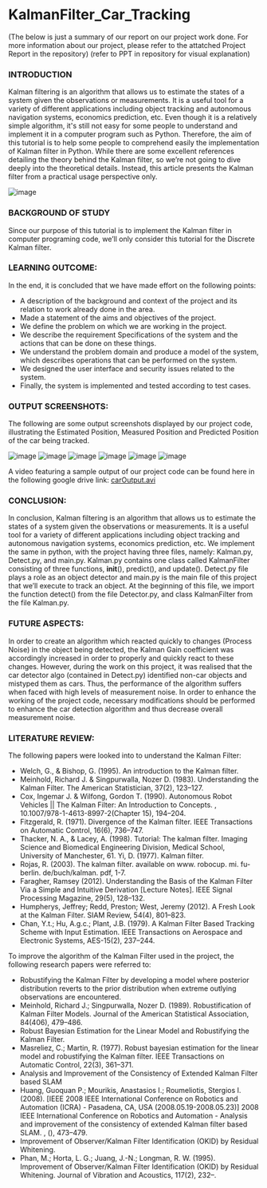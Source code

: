 # KalmanFilter_Car_Tracking

(The below is just a summary of our report on our project work done. For more information about our project, please refer to the attatched Project Report in the repository)
(refer to PPT in repository for visual explanation)

### INTRODUCTION
Kalman filtering is an algorithm that allows us to estimate the states of a system given the observations or measurements. It is a useful tool for a variety of different applications including object tracking and autonomous navigation systems, economics prediction, etc.
Even though it is a relatively simple algorithm, it's still not easy for some people to understand and implement it in a computer program such as Python. Therefore, the aim of this tutorial is to help some people to comprehend easily the implementation of Kalman filter in Python.
While there are some excellent references detailing the theory behind the Kalman filter, so we’re not going to dive deeply into the theoretical details. Instead, this article presents the Kalman filter from a practical usage perspective only. 

![image](https://user-images.githubusercontent.com/60477228/167598289-a5875900-cd4a-4ae1-a323-f031285b4c71.png)


### BACKGROUND OF STUDY 
Since our purpose of this tutorial is to implement the Kalman filter in computer programing code, we’ll only consider this tutorial for the Discrete Kalman filter.

### LEARNING OUTCOME: 
In the end, it is concluded that we have made effort on the following points: 
- A description of the background and context of the project and its relation to work already done in the area. 
- Made a statement of the aims and objectives of the project. 
- We define the problem on which we are working in the project. 
- We describe the requirement Specifications of the system and the actions that can be done on these things. 
- We understand the problem domain and produce a model of the system, which describes operations that can be performed on the system. 
- We designed the user interface and security issues related to the system. 
- Finally, the system is implemented and tested according to test cases. 

### OUTPUT SCREENSHOTS: 
The following are some output screenshots displayed by our project code, illustrating the Estimated Position, Measured Position and Predicted Position of the car being tracked.

![image](https://user-images.githubusercontent.com/60477228/167597188-0443bdbe-7bb7-44cf-8156-c1b37bb88b1b.png)
![image](https://user-images.githubusercontent.com/60477228/167597259-6aa1d37b-7765-4196-85bc-e1b3d8a6d68a.png)
![image](https://user-images.githubusercontent.com/60477228/167597315-efa576b2-db8f-407a-b4d5-351cf66a4fa7.png)
![image](https://user-images.githubusercontent.com/60477228/167597348-abf91011-8b9e-45d5-b8d7-6549f0f7ac37.png)
![image](https://user-images.githubusercontent.com/60477228/167597407-e8507c49-0fd3-4b1c-8b20-afb4a80fb803.png)
![image](https://user-images.githubusercontent.com/60477228/167597445-2294d71d-5731-48d1-aa5e-dda698812918.png)

A video featuring a sample output of our project code can be found here in the following google drive link:
[carOutput.avi](https://drive.google.com/file/d/1W9r0hor1ZZUcZeaO5FhJ9IyRSe92XLgf/view?usp=sharing)

### CONCLUSION: 
In conclusion, Kalman filtering is an algorithm that allows us to estimate the states of a system given the observations or measurements. It is a useful tool for a variety of different applications including object tracking and autonomous navigation systems, economics prediction, etc.
We implement the same in python, with the project having three files, namely: Kalman.py, Detect.py, and main.py.
Kalman.py contains one class called KalmanFilter consisting of three functions, __init__(), predict(), and update().
Detect.py file plays a role as an object detector and main.py is the main file of this project that we’ll execute to track an object. At the beginning of this file, we import the function detect() from the file Detector.py, and class KalmanFilter from the file Kalman.py.

### FUTURE ASPECTS: 
In order to create an algorithm which reacted quickly to changes (Process Noise) in the object being detected, the Kalman Gain coefficient was accordingly increased in order to properly and quickly react to these changes. However, during the work on this project, it was realised that the car detector algo (contained in Detect.py) identified non-car objects and mistyped them as cars. Thus, the performance of the algorithm suffers when faced with high levels of measurement noise. 
In order to enhance the working of the project code, necessary modifications should be performed to enhance the car detection algorithm and thus decrease overall measurement noise.

### LITERATURE REVIEW:
The following papers were looked into to understand the Kalman Filter:
- Welch, G., & Bishop, G. (1995). An introduction to the Kalman filter.
- Meinhold, Richard J. & Singpurwalla, Nozer D. (1983). Understanding the Kalman Filter. The American Statistician, 37(2), 123–127.
- Cox, Ingemar J. & Wilfong, Gordon T. (1990). Autonomous Robot Vehicles || The Kalman Filter: An Introduction to Concepts. , 10.1007/978-1-4613-8997-2(Chapter 15), 194–204.
- Fitzgerald, R. (1971). Divergence of the Kalman filter. IEEE Transactions on Automatic Control, 16(6), 736–747.
- Thacker, N. A., & Lacey, A. (1998). Tutorial: The kalman filter. Imaging Science and Biomedical Engineering Division, Medical School, University of Manchester, 61.
Yi, D. (1977). Kalman filter.
- Rojas, R. (2003). The kalman filter. available on www. robocup. mi. fu-berlin. de/buch/kalman. pdf, 1-7.
- Faragher, Ramsey (2012). Understanding the Basis of the Kalman Filter Via a Simple and Intuitive Derivation [Lecture Notes]. IEEE Signal Processing Magazine, 29(5), 128–132.
- Humpherys, Jeffrey; Redd, Preston; West, Jeremy  (2012). A Fresh Look at the Kalman Filter. SIAM Review, 54(4), 801–823.
- Chan, Y.t.; Hu, A.g.c.; Plant, J.B.  (1979). A Kalman Filter Based Tracking Scheme with Input Estimation. IEEE Transactions on Aerospace and Electronic Systems, AES-15(2), 237–244.

To improve the algorithm of the Kalman Filter used in the project, the following research papers were referred to:
- Robustifying the Kalman Filter by developing a model where posterior distribution reverts to the prior distribution when extreme outlying observations are encountered.
- Meinhold, Richard J.; Singpurwalla, Nozer D.  (1989). Robustification of Kalman Filter Models. Journal of the American Statistical Association, 84(406), 479–486.
- Robust Bayesian Estimation for the Linear Model and Robustifying the Kalman Filter.
- Masreliez, C.; Martin, R.  (1977). Robust bayesian estimation for the linear model and robustifying the Kalman filter. IEEE Transactions on Automatic Control, 22(3), 361–371.
- Analysis and Improvement of the Consistency of Extended Kalman Filter based SLAM
- Huang, Guoquan P.; Mourikis, Anastasios I.; Roumeliotis, Stergios I.  (2008).  [IEEE 2008 IEEE International Conference on Robotics and Automation (ICRA) - Pasadena, CA, USA (2008.05.19-2008.05.23)] 2008 IEEE International Conference on Robotics and Automation - Analysis and improvement of the consistency of extended Kalman filter based SLAM. , (), 473–479.  
- Improvement of Observer/Kalman Filter Identification (OKID) by Residual Whitening.
- Phan, M.; Horta, L. G.; Juang, J.-N.; Longman, R. W.  (1995). Improvement of Observer/Kalman Filter Identification (OKID) by Residual Whitening. Journal of Vibration and Acoustics, 117(2), 232–.   

